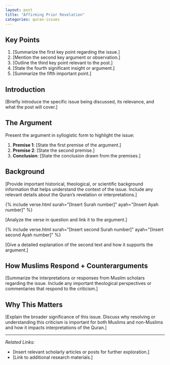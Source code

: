 ```yaml
---
layout: post
title: "Affirming Prior Revelation"
categories: quran-issues
---
```


## Key Points

1. [Summarize the first key point regarding the issue.]
2. [Mention the second key argument or observation.]
3. [Outline the third key point relevant to the post.]
4. [State the fourth significant insight or argument.]
5. [Summarize the fifth important point.]

## Introduction

[Briefly introduce the specific issue being discussed, its relevance, and what the post will cover.]

## The Argument

Present the argument in syllogistic form to highlight the issue:

1. **Premise 1**: [State the first premise of the argument.]
2. **Premise 2**: [State the second premise.]
3. **Conclusion**: [State the conclusion drawn from the premises.]

## Background

[Provide important historical, theological, or scientific background information that helps understand the context of the issue. Include any relevant details about the Quran’s revelation or interpretations.]

{% include verse.html surah="[Insert Surah number]" ayah="[Insert Ayah number]" %}

[Analyze the verse in question and link it to the argument.]

{% include verse.html surah="[Insert second Surah number]" ayah="[Insert second Ayah number]" %}

[Give a detailed explanation of the second text and how it supports the argument.]

## How Muslims Respond + Counterarguments

[Summarize the interpretations or responses from Muslim scholars regarding the issue. Include any important theological perspectives or commentaries that respond to the criticism.]

## Why This Matters

[Explain the broader significance of this issue. Discuss why resolving or understanding this criticism is important for both Muslims and non-Muslims and how it impacts interpretations of the Quran.]

---

*Related Links:*

- [Insert relevant scholarly articles or posts for further exploration.]
- [Link to additional research materials.]
